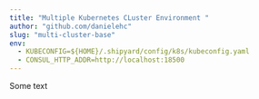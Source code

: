 ```yaml
---
title: "Multiple Kubernetes CLuster Environment "
author: "github.com/danielehc"
slug: "multi-cluster-base"
env:
  - KUBECONFIG=${HOME}/.shipyard/config/k8s/kubeconfig.yaml
  - CONSUL_HTTP_ADDR=http://localhost:18500
---
```


Some text